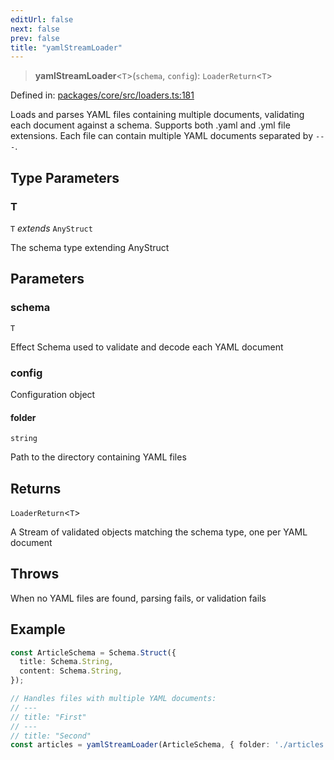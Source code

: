 ```yaml
---
editUrl: false
next: false
prev: false
title: "yamlStreamLoader"
---
```


> **yamlStreamLoader**\<`T`\>(`schema`, `config`): `LoaderReturn`\<`T`\>

Defined in: [packages/core/src/loaders.ts:181](https://github.com/bitswired/foldcms/blob/e40d0cf35579f8d8914becd5acbabb5d0cdf8620/packages/core/src/loaders.ts#L181)

Loads and parses YAML files containing multiple documents, validating each document against a schema.
Supports both .yaml and .yml file extensions. Each file can contain multiple YAML documents separated by `---`.

## Type Parameters

### T

`T` *extends* `AnyStruct`

The schema type extending AnyStruct

## Parameters

### schema

`T`

Effect Schema used to validate and decode each YAML document

### config

Configuration object

#### folder

`string`

Path to the directory containing YAML files

## Returns

`LoaderReturn`\<`T`\>

A Stream of validated objects matching the schema type, one per YAML document

## Throws

When no YAML files are found, parsing fails, or validation fails

## Example

```typescript
const ArticleSchema = Schema.Struct({
  title: Schema.String,
  content: Schema.String,
});

// Handles files with multiple YAML documents:
// ---
// title: "First"
// ---
// title: "Second"
const articles = yamlStreamLoader(ArticleSchema, { folder: './articles' });
```
